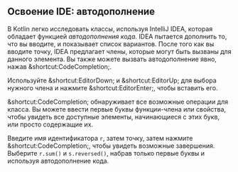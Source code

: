 ## Освоение IDE: автодополнение

В Kotlin легко исследовать классы, используя IntelliJ IDEA, которая обладает функцией *автодополнения кода*. IDEA пытается дополнить то, что вы вводите, и показывает список вариантов. После того как вы вводите точку, IDEA предлагает члены, которые могут быть вызваны для данного элемента. Вы также можете вызвать автодополнение явно, нажав <span class="shortcut">&shortcut:CodeCompletion;</span>.

Используйте <span class="shortcut">&shortcut:EditorDown;</span> и <span class="shortcut">&shortcut:EditorUp;</span> для выбора нужного члена и нажмите <span class="shortcut">&shortcut:EditorEnter;</span>, чтобы вставить его.

<span class="shortcut">&shortcut:CodeCompletion;</span> обнаруживает все возможные операции для класса. Вы можете ввести первые буквы функции-члена или свойства, чтобы увидеть все доступные элементы, начинающиеся с этих букв, или просто содержащие их.

Введите имя идентификатора `r`, затем точку, затем нажмите <span class="shortcut">&shortcut:CodeCompletion;</span>, чтобы увидеть возможные завершения. Выберите `r.sum()` и `s.reversed()`, набрав только первые буквы и используя автодополнение кода.